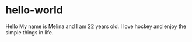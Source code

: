 # hello-world
Hello
My name is Melina and I am 22 years old. I love hockey and enjoy the simple things in life.
